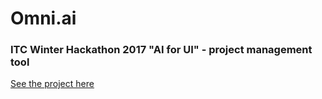 # Omni.ai
### ITC Winter Hackathon 2017 "AI for UI" - project management tool

[See the project here](http://keyson.nl/omni/)